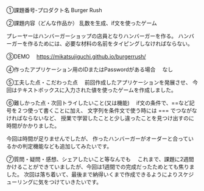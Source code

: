 ①課題番号-プロダクト名
  Burger Rush

②課題内容（どんな作品か）
  乱数を生成、if文を使ったゲーム

  プレーヤーはハンバーガーショップの店員となりハンバーガーを作る。
  ハンバーガーを作るためには、必要な材料の名前をタイピングしなければならない。

③DEMO
　https://mikatsujiguchi.github.io/burgerrush/

④作ったアプリケーション用のIDまたはPasswordがある場合
　なし

⑤工夫した点・こだわった点
　前回作成したアプリケーションを発展させ、
 今回はテキストボックスに入力された値を使ったゲームを作成しました。

⑥難しかった点・次回トライしたいこと(又は機能)
　if文の条件で、==など記号を２つ使って書くことに加え、
  文字列を条件文で使う時には === でつながなければならないなど、
  授業で学習したことと少し違ったことを見つけ出すのに時間がかかりました。

  今回は時間が足りませんでしたが、
  作ったハンバーガーがオーダーと合っているかの判定機能なども追加してみたいです。
 
⑦質問・疑問・感想、シェアしたいこと等なんでも
　これまで、課題に2週間かけることができていましたが、今回は1週間での完成だったためとても焦りました。
 次回は落ち着いて、最後まで納得いくまで作成できるようによりスケジューリングに気をつけていきたいです。
